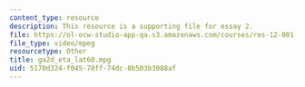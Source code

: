 ```yaml
---
content_type: resource
description: This resource is a supporting file for essay 2.
file: https://ol-ocw-studio-app-qa.s3.amazonaws.com/courses/res-12-001-topics-in-fluid-dynamics-spring-2010/5170d324f04578ff74dc8b503b3088af_ga2d_eta_lat60.mpg
file_type: video/mpeg
resourcetype: Other
title: ga2d_eta_lat60.mpg
uid: 5170d324-f045-78ff-74dc-8b503b3088af
---
```

